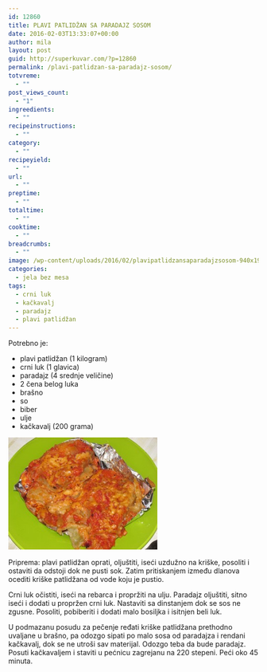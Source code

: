 ```yaml
---
id: 12860
title: PLAVI PATLIDŽAN SA PARADAJZ SOSOM
date: 2016-02-03T13:33:07+00:00
author: mila
layout: post
guid: http://superkuvar.com/?p=12860
permalink: /plavi-patlidzan-sa-paradajz-sosom/
totvreme:
  - ""
post_views_count:
  - "1"
ingreedients:
  - ""
recipeinstructions:
  - ""
category:
  - ""
recipeyield:
  - ""
url:
  - ""
preptime:
  - ""
totaltime:
  - ""
cooktime:
  - ""
breadcrumbs:
  - ""
image: /wp-content/uploads/2016/02/plavipatlidzansaparadajzsosom-940x198.jpg
categories:
  - jela bez mesa
tags:
  - crni luk
  - kačkavalj
  - paradajz
  - plavi patlidžan
---
```

Potrebno je:  
* plavi patlidžan (1 kilogram)  
* crni luk (1 glavica)  
* paradajz (4 srednje veličine)  
* 2 čena belog luka  
* brašno  
* so  
* biber  
* ulje  
* kačkavalj (200 grama)

<img class="alignnone size-medium wp-image-12862" src="/wp-content/uploads/2016/02/plavipatlidzansaparadajzsosom-300x225.jpg" alt="plavipatlidzansaparadajzsosom" width="300" height="225" /> 

Priprema: plavi patlidžan oprati, oljuštiti, iseći uzdužno na kriške, posoliti i ostaviti da odstoji dok ne pusti sok. Zatim pritiskanjem između dlanova ocediti kriške patlidžana od vode koju je pustio.

Crni luk očistiti, iseći na rebarca i propržiti na ulju. Paradajz oljuštiti, sitno iseći i dodati u propržen crni luk. Nastaviti sa dinstanjem dok se sos ne zgusne. Posoliti, pobiberiti i dodati malo bosiljka i isitnjen beli luk.

U podmazanu posudu za pečenje ređati kriške patlidžana prethodno uvaljane u brašno, pa odozgo sipati po malo sosa od paradajza i rendani kačkavalj, dok se ne utroši sav materijal. Odozgo teba da bude paradajz. Posuti kačkavaljem i staviti u pećnicu zagrejanu na 220 stepeni. Peći oko 45 minuta.